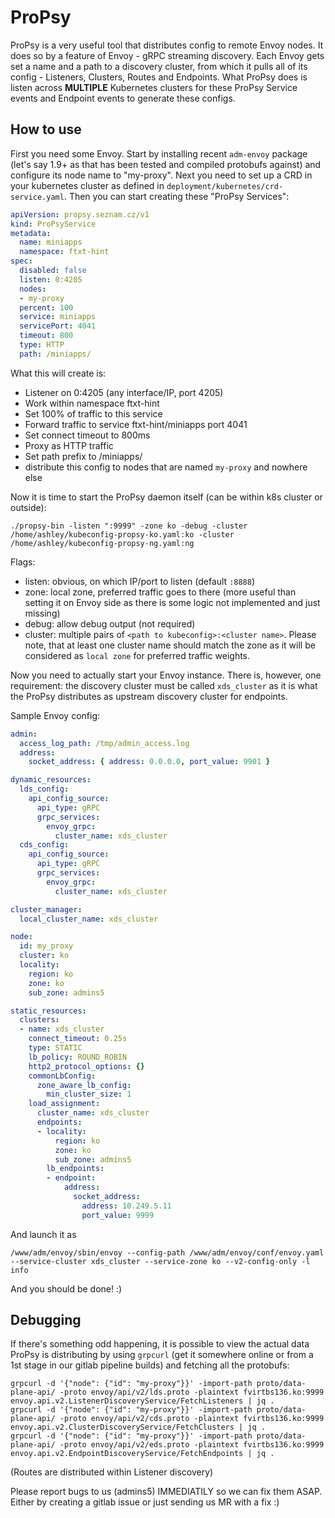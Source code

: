 # ProPsy
ProPsy is a very useful tool that distributes config to remote Envoy nodes. It does so by a feature of Envoy - gRPC streaming discovery. Each Envoy gets set a name and a path to a discovery cluster, from which it pulls all of its config - Listeners, Clusters, Routes and Endpoints. What ProPsy does is listen across **MULTIPLE** Kubernetes clusters for these ProPsy Service events and Endpoint events to generate these configs.

## How to use
First you need some Envoy. Start by installing recent `adm-envoy` package (let's say 1.9+ as that has been tested and compiled protobufs against) and configure its node name to "my-proxy". Next you need to set up a CRD in your kubernetes cluster as defined in `deployment/kubernetes/crd-service.yaml`. Then you can start creating these "ProPsy Services":
```yaml
apiVersion: propsy.seznam.cz/v1
kind: ProPsyService
metadata:
  name: miniapps
  namespace: ftxt-hint
spec:
  disabled: false
  listen: 0:4205
  nodes:
  - my-proxy
  percent: 100
  service: miniapps
  servicePort: 4041
  timeout: 800
  type: HTTP
  path: /miniapps/
```
What this will create is:
- Listener on 0:4205 (any interface/IP, port 4205)
- Work within namespace ftxt-hint
- Set 100% of traffic to this service
- Forward traffic to service ftxt-hint/miniapps port 4041
- Set connect timeout to 800ms
- Proxy as HTTP traffic
- Set path prefix to /miniapps/
- distribute this config to nodes that are named `my-proxy` and nowhere else

Now it is time to start the ProPsy daemon itself (can be within k8s cluster or outside):
```
./propsy-bin -listen ":9999" -zone ko -debug -cluster /home/ashley/kubeconfig-propsy-ko.yaml:ko -cluster /home/ashley/kubeconfig-propsy-ng.yaml:ng
```
Flags:
- listen: obvious, on which IP/port to listen (default `:8888`)
- zone: local zone, preferred traffic goes to there (more useful than setting it on Envoy side as there is some logic not implemented and just missing)
- debug: allow debug output (not required)
- cluster: multiple pairs of `<path to kubeconfig>:<cluster name>`. Please note, that at least one cluster name should match the zone as it will be considered as `local zone` for preferred traffic weights.

Now you need to actually start your Envoy instance. There is, however, one requirement: the discovery cluster must be called `xds_cluster` as it is what the ProPsy distributes as upstream discovery cluster for endpoints.

Sample Envoy config:
```yaml
admin:
  access_log_path: /tmp/admin_access.log
  address:
    socket_address: { address: 0.0.0.0, port_value: 9901 }

dynamic_resources:
  lds_config:
    api_config_source:
      api_type: gRPC
      grpc_services:
        envoy_grpc:
          cluster_name: xds_cluster
  cds_config:
    api_config_source:
      api_type: gRPC
      grpc_services:
        envoy_grpc:
          cluster_name: xds_cluster

cluster_manager:
  local_cluster_name: xds_cluster

node:
  id: my_proxy
  cluster: ko
  locality:
    region: ko
    zone: ko
    sub_zone: admins5

static_resources:
  clusters:
  - name: xds_cluster
    connect_timeout: 0.25s
    type: STATIC
    lb_policy: ROUND_ROBIN
    http2_protocol_options: {}
    commonLbConfig:
      zone_aware_lb_config:
        min_cluster_size: 1
    load_assignment:
      cluster_name: xds_cluster
      endpoints:
      - locality:
          region: ko
          zone: ko
          sub_zone: admins5
        lb_endpoints:
        - endpoint:
            address:
              socket_address:
                address: 10.249.5.11
                port_value: 9999
```
And launch it as

```
/www/adm/envoy/sbin/envoy --config-path /www/adm/envoy/conf/envoy.yaml --service-cluster xds_cluster --service-zone ko --v2-config-only -l info
```

And you should be done! :) 

## Debugging
If there's something odd happening, it is possible to view the actual data ProPsy is distributing by using `grpcurl` (get it somewhere online or from a 1st stage in our gitlab pipeline builds) and fetching all the protobufs:
```
grpcurl -d '{"node": {"id": "my-proxy"}}' -import-path proto/data-plane-api/ -proto envoy/api/v2/lds.proto -plaintext fvirtbs136.ko:9999 envoy.api.v2.ListenerDiscoveryService/FetchListeners | jq .
grpcurl -d '{"node": {"id": "my-proxy"}}' -import-path proto/data-plane-api/ -proto envoy/api/v2/cds.proto -plaintext fvirtbs136.ko:9999 envoy.api.v2.ClusterDiscoveryService/FetchClusters | jq .
grpcurl -d '{"node": {"id": "my-proxy"}}' -import-path proto/data-plane-api/ -proto envoy/api/v2/eds.proto -plaintext fvirtbs136.ko:9999 envoy.api.v2.EndpointDiscoveryService/FetchEndpoints | jq .
```

(Routes are distributed within Listener discovery)

Please report bugs to us (admins5) IMMEDIATILY so we can fix them ASAP. Either by creating a gitlab issue or just sending us MR with a fix :)
